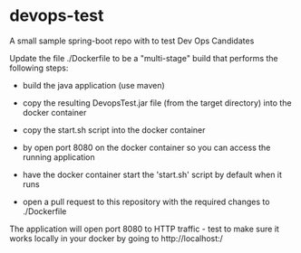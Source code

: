 # devops-test
A small sample spring-boot repo with to test Dev Ops Candidates


Update the file ./Dockerfile to be a "multi-stage" build that performs the following steps:

- build the java application (use maven)

- copy the resulting DevopsTest.jar file (from the target directory) into the docker container

- copy the start.sh script into the docker container

- by open port 8080 on the docker container so you can access the running application

- have the docker container start the 'start.sh' script by default when it runs

- open a pull request to this repository with the required changes to ./Dockerfile

The application will open port 8080 to HTTP traffic - test to make sure it works locally in your docker by going to http://localhost:<whatever local port you map>/

